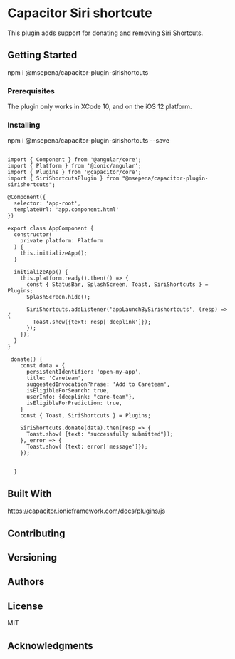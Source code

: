# Capacitor Siri shortcute

This plugin adds support for donating and removing Siri Shortcuts. 

## Getting Started

npm i @msepena/capacitor-plugin-sirishortcuts

### Prerequisites

The plugin only works in XCode 10, and on the iOS 12 platform.

### Installing

npm i @msepena/capacitor-plugin-sirishortcuts --save


```

import { Component } from '@angular/core';
import { Platform } from '@ionic/angular';
import { Plugins } from '@capacitor/core';
import { SiriShortcutsPlugin } from "@msepena/capacitor-plugin-sirishortcuts";

@Component({
  selector: 'app-root',
  templateUrl: 'app.component.html'
})

export class AppComponent {
  constructor(
    private platform: Platform
  ) {
    this.initializeApp();
  }

  initializeApp() {
    this.platform.ready().then(() => {
      const { StatusBar, SplashScreen, Toast, SiriShortcuts } = Plugins;
      SplashScreen.hide();
    
      SiriShortcuts.addListener('appLaunchBySirishortcuts', (resp) => {
        Toast.show({text: resp['deeplink']});
      });
    });
  }
}

 donate() {
    const data = {
      persistentIdentifier: 'open-my-app',
      title: 'Careteam',
      suggestedInvocationPhrase: 'Add to Careteam',
      isEligibleForSearch: true,
      userInfo: {deeplink: "care-team"},
      isEligibleForPrediction: true,
    }
    const { Toast, SiriShortcuts } = Plugins;

    SiriShortcuts.donate(data).then(resp => {
      Toast.show( {text: "successfully submitted"});
    }, error => {
      Toast.show( {text: error['message']});
    });


  }
```


## Built With

https://capacitor.ionicframework.com/docs/plugins/js

## Contributing



## Versioning



## Authors



## License
MIT


## Acknowledgments
